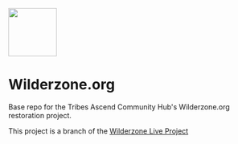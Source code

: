 <p align="Left"><img width="96" src="https://wilderzone.live/assets/images/wilderzone_logo_symbol_lightgrey_small.png" draggable="false"></p>

# Wilderzone.org

Base repo for the Tribes Ascend Community Hub's Wilderzone.org restoration project.  
  
  
This project is a branch of the [Wilderzone Live Project](https://github.com/Gigabyte5671/wilderzone-live)
